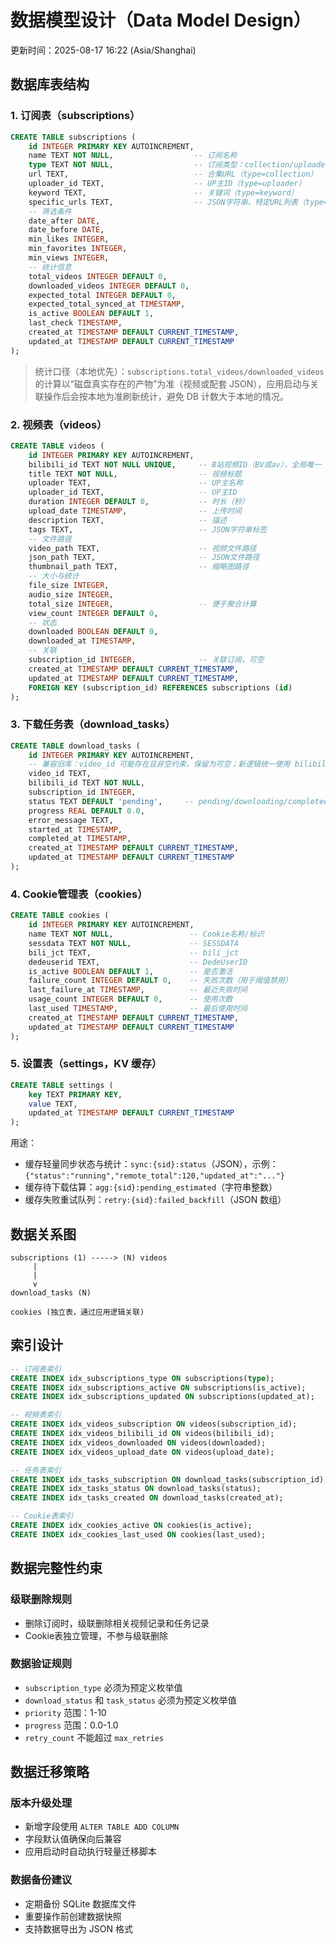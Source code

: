 # 数据模型设计（Data Model Design）

更新时间：2025-08-17 16:22 (Asia/Shanghai)

## 数据库表结构

### 1. 订阅表（subscriptions）

```sql
CREATE TABLE subscriptions (
    id INTEGER PRIMARY KEY AUTOINCREMENT,
    name TEXT NOT NULL,                  -- 订阅名称
    type TEXT NOT NULL,                  -- 订阅类型：collection/uploader/keyword/specific_urls
    url TEXT,                            -- 合集URL（type=collection）
    uploader_id TEXT,                    -- UP主ID（type=uploader）
    keyword TEXT,                        -- 关键词（type=keyword）
    specific_urls TEXT,                  -- JSON字符串，特定URL列表（type=specific_urls）
    -- 筛选条件
    date_after DATE,
    date_before DATE,
    min_likes INTEGER,
    min_favorites INTEGER,
    min_views INTEGER,
    -- 统计信息
    total_videos INTEGER DEFAULT 0,
    downloaded_videos INTEGER DEFAULT 0,
    expected_total INTEGER DEFAULT 0,
    expected_total_synced_at TIMESTAMP,
    is_active BOOLEAN DEFAULT 1,
    last_check TIMESTAMP,
    created_at TIMESTAMP DEFAULT CURRENT_TIMESTAMP,
    updated_at TIMESTAMP DEFAULT CURRENT_TIMESTAMP
);
```

> 统计口径（本地优先）：`subscriptions.total_videos/downloaded_videos` 的计算以“磁盘真实存在的产物”为准（视频或配套 JSON），应用启动与关联操作后会按本地为准刷新统计，避免 DB 计数大于本地的情况。

### 2. 视频表（videos）

```sql
CREATE TABLE videos (
    id INTEGER PRIMARY KEY AUTOINCREMENT,
    bilibili_id TEXT NOT NULL UNIQUE,     -- B站视频ID（BV或av），全局唯一
    title TEXT NOT NULL,                  -- 视频标题
    uploader TEXT,                        -- UP主名称
    uploader_id TEXT,                     -- UP主ID
    duration INTEGER DEFAULT 0,           -- 时长（秒）
    upload_date TIMESTAMP,                -- 上传时间
    description TEXT,                     -- 描述
    tags TEXT,                            -- JSON字符串标签
    -- 文件路径
    video_path TEXT,                      -- 视频文件路径
    json_path TEXT,                       -- JSON文件路径
    thumbnail_path TEXT,                  -- 缩略图路径
    -- 大小与统计
    file_size INTEGER,
    audio_size INTEGER,
    total_size INTEGER,                   -- 便于聚合计算
    view_count INTEGER DEFAULT 0,
    -- 状态
    downloaded BOOLEAN DEFAULT 0,
    downloaded_at TIMESTAMP,
    -- 关联
    subscription_id INTEGER,              -- 关联订阅，可空
    created_at TIMESTAMP DEFAULT CURRENT_TIMESTAMP,
    updated_at TIMESTAMP DEFAULT CURRENT_TIMESTAMP,
    FOREIGN KEY (subscription_id) REFERENCES subscriptions (id)
);
```

### 3. 下载任务表（download_tasks）

```sql
CREATE TABLE download_tasks (
    id INTEGER PRIMARY KEY AUTOINCREMENT,
    -- 兼容旧库：video_id 可能存在且非空约束，保留为可空；新逻辑统一使用 bilibili_id
    video_id TEXT,
    bilibili_id TEXT NOT NULL,
    subscription_id INTEGER,
    status TEXT DEFAULT 'pending',     -- pending/downloading/completed/failed
    progress REAL DEFAULT 0.0,
    error_message TEXT,
    started_at TIMESTAMP,
    completed_at TIMESTAMP,
    created_at TIMESTAMP DEFAULT CURRENT_TIMESTAMP,
    updated_at TIMESTAMP DEFAULT CURRENT_TIMESTAMP
);
```

### 4. Cookie管理表（cookies）

```sql
CREATE TABLE cookies (
    id INTEGER PRIMARY KEY AUTOINCREMENT,
    name TEXT NOT NULL,                 -- Cookie名称/标识
    sessdata TEXT NOT NULL,             -- SESSDATA
    bili_jct TEXT,                      -- bili_jct
    dedeuserid TEXT,                    -- DedeUserID
    is_active BOOLEAN DEFAULT 1,        -- 是否激活
    failure_count INTEGER DEFAULT 0,    -- 失败次数（用于阈值禁用）
    last_failure_at TIMESTAMP,          -- 最近失败时间
    usage_count INTEGER DEFAULT 0,      -- 使用次数
    last_used TIMESTAMP,                -- 最后使用时间
    created_at TIMESTAMP DEFAULT CURRENT_TIMESTAMP,
    updated_at TIMESTAMP DEFAULT CURRENT_TIMESTAMP
);
```

### 5. 设置表（settings，KV 缓存）

```sql
CREATE TABLE settings (
    key TEXT PRIMARY KEY,
    value TEXT,
    updated_at TIMESTAMP DEFAULT CURRENT_TIMESTAMP
);
```

用途：
- 缓存轻量同步状态与统计：`sync:{sid}:status`（JSON），示例：`{"status":"running","remote_total":120,"updated_at":"..."}`
- 缓存待下载估算：`agg:{sid}:pending_estimated`（字符串整数）
- 缓存失败重试队列：`retry:{sid}:failed_backfill`（JSON 数组）

## 数据关系图

```
subscriptions (1) -----> (N) videos
     |
     |
     v
download_tasks (N)

cookies (独立表，通过应用逻辑关联)
```

## 索引设计

```sql
-- 订阅表索引
CREATE INDEX idx_subscriptions_type ON subscriptions(type);
CREATE INDEX idx_subscriptions_active ON subscriptions(is_active);
CREATE INDEX idx_subscriptions_updated ON subscriptions(updated_at);

-- 视频表索引
CREATE INDEX idx_videos_subscription ON videos(subscription_id);
CREATE INDEX idx_videos_bilibili_id ON videos(bilibili_id);
CREATE INDEX idx_videos_downloaded ON videos(downloaded);
CREATE INDEX idx_videos_upload_date ON videos(upload_date);

-- 任务表索引
CREATE INDEX idx_tasks_subscription ON download_tasks(subscription_id);
CREATE INDEX idx_tasks_status ON download_tasks(status);
CREATE INDEX idx_tasks_created ON download_tasks(created_at);

-- Cookie表索引
CREATE INDEX idx_cookies_active ON cookies(is_active);
CREATE INDEX idx_cookies_last_used ON cookies(last_used);
```

## 数据完整性约束

### 级联删除规则
- 删除订阅时，级联删除相关视频记录和任务记录
- Cookie表独立管理，不参与级联删除

### 数据验证规则
- `subscription_type` 必须为预定义枚举值
- `download_status` 和 `task_status` 必须为预定义枚举值
- `priority` 范围：1-10
- `progress` 范围：0.0-1.0
- `retry_count` 不能超过 `max_retries`

## 数据迁移策略

### 版本升级处理
- 新增字段使用 `ALTER TABLE ADD COLUMN` 
- 字段默认值确保向后兼容
- 应用启动时自动执行轻量迁移脚本

### 数据备份建议
- 定期备份 SQLite 数据库文件
- 重要操作前创建数据快照
- 支持数据导出为 JSON 格式
